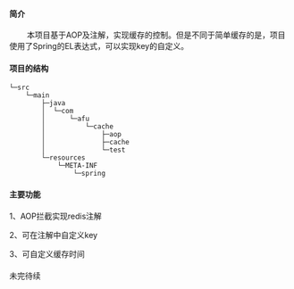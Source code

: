 #### 简介
&nbsp;&nbsp;&nbsp;&nbsp;&nbsp;&nbsp;&nbsp;&nbsp;本项目基于AOP及注解，实现缓存的控制。但是不同于简单缓存的是，项目使用了Spring的EL表达式，可以实现key的自定义。

#### 项目的结构
```
└─src
    └─main
        ├─java
        │  └─com
        │      └─afu
        │          └─cache
        │              ├─aop
        │              ├─cache
        │              └─test
        └─resources
            └─META-INF
                └─spring

```
#### 主要功能
1、AOP拦截实现redis注解

2、可在注解中自定义key

3、可自定义缓存时间
####
未完待续

